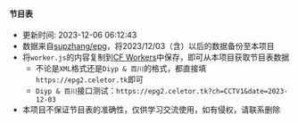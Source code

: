 #### 节目表
* 更新时间: 2023-12-06 06:12:43
* 数据来自[supzhang/epg](https://github.com/supzhang/epg)，将2023/12/03（含）以后的数据备份至本项目
* 将`worker.js`的内容复制到[CF Workers](https://workers.cloudflare.com/)中保存，即可从本项目获取节目表数据
  - 不论是`XML`格式还是`Diyp & 百川`的格式，都直接填`https://epg2.celetor.tk`即可
  - `Diyp & 百川`接口测试：`https://epg2.celetor.tk?ch=CCTV1&date=2023-12-03`
* 本项目不保证节目表的准确性，仅供学习交流使用，如有侵权，请联系删除
